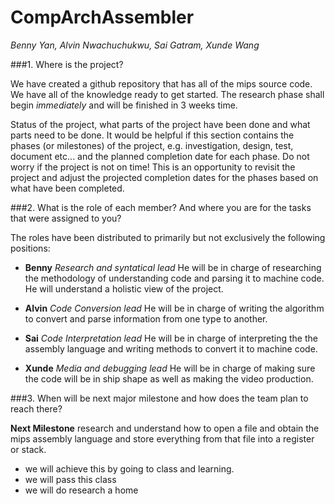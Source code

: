 # CompArchAssembler

*Benny Yan, Alvin Nwachuchukwu, Sai Gatram, Xunde Wang*

###1. Where is the project?

We have created a github repository that has all of the mips source code. We have all of the knowledge ready to get started. The research phase shall begin *immediately* and will be finished in 3 weeks time.

Status of the project, what parts of the project have been done and what parts need to be done. It would be helpful if this section contains the phases (or milestones) of the project, e.g. investigation, design, test, document etc... and the planned completion date for each phase. Do not worry if the project is not on time! This is an opportunity to revisit  the project and adjust the projected completion dates for the phases based on what have been completed.


###2. What is the role of each member? And where you are for the tasks that were assigned to you?

The roles have been distributed to primarily but not exclusively the following positions:

- **Benny** *Research and syntatical lead* He will be in charge of researching the methodology of understanding code and parsing it to machine code. He will understand a holistic view of the project.

- **Alvin** *Code Conversion lead* He will be in charge of writing the algorithm to convert and parse information from one type to another.

- **Sai** *Code Interpretation lead* He will be in charge of interpreting the the assembly language and writing methods to convert it to machine code.

- **Xunde** *Media and debugging lead* He will be in charge of making sure the code will be in ship shape as well as making the video production. 

###3. When will be next major milestone and how does the team plan to reach there?

  **Next Milestone** research and understand how to open a file and obtain the mips assembly language and store everything from that file into a register or stack.
  - we will achieve this by going to class and learning.
   - we will pass this class
  - we will do research a home


